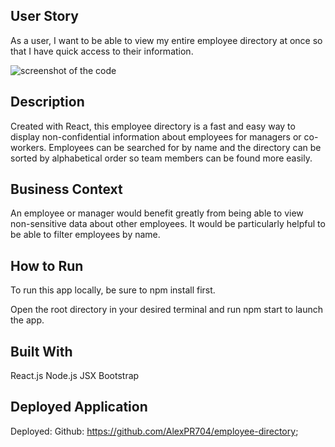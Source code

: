 ## User Story

As a user, I want to be able to view my entire employee directory at once so that I have quick access to their information.

![screenshot of the code](Images/gif.gif)

## Description

Created with React, this employee directory is a fast and easy way to display non-confidential information about employees for managers or co-workers. Employees can be searched for by name and the directory can be sorted by alphabetical order so team members can be found more easily.

## Business Context

An employee or manager would benefit greatly from being able to view non-sensitive data about other employees. It would be particularly helpful to be able to filter employees by name.

## How to Run

To run this app locally, be sure to npm install first.

Open the root directory in your desired terminal and run npm start to launch the app.

## Built With
React.js
Node.js
JSX
Bootstrap

## Deployed Application
Deployed: 
Github: https://github.com/AlexPR704/employee-directory;
